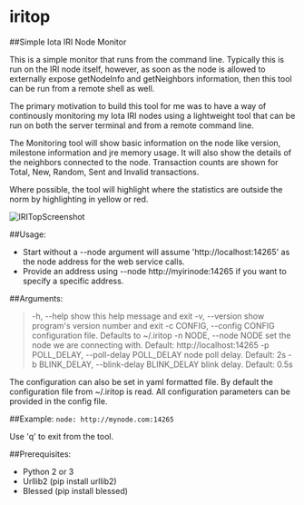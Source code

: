 # iritop
##Simple Iota IRI Node Monitor

This is a simple monitor that runs from the command line. Typically this is run on the IRI node itself, however, as soon as the node is allowed to externally expose getNodeInfo and getNeighbors information, then this tool can be run from a remote shell as well.

The primary motivation to build this tool for me was to have a way of continously monitoring my Iota IRI nodes using a lightweight tool that can be run on both the server terminal and from a remote command line.

The Monitoring tool will show basic information on the node like version, milestone information and jre memory usage. It will also show the details of the neighbors connected to the node. Transaction counts are shown for Total, New, Random, Sent and Invalid transactions.

Where possible, the tool will highlight where the statistics are outside the norm by highlighting in yellow or red.

![IRITopScreenshot](https://raw.githubusercontent.com/maeck70/iritop/master/img/IRITop.png)

##Usage:
- Start without a --node argument will assume 'http://localhost:14265' as the node address for the web service calls.
- Provide an address using --node http://myirinode:14265 if you want to specify a specific address.

##Arguments:
>  -h, --help            show this help message and exit
>  -v, --version         show program's version number and exit
>  -c CONFIG, --config CONFIG
>                        configuration file. Defaults to ~/.iritop
>  -n NODE, --node NODE  set the node we are connecting with. Default:
>                        http://localhost:14265
>  -p POLL_DELAY, --poll-delay POLL_DELAY
>                        node poll delay. Default: 2s
>  -b BLINK_DELAY, --blink-delay BLINK_DELAY
>                        blink delay. Default: 0.5s

The configuration can also be set in yaml formatted file. By default the configuration file from ~/.iritop is read. All configuration parameters can be provided in the config file. 

##Example:
`node: http://mynode.com:14265`


Use 'q' to exit from the tool.

##Prerequisites:
- Python 2 or 3
- Urllib2 (pip install urllib2)
- Blessed (pip install blessed)
